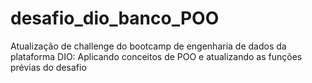 # desafio_dio_banco_POO
Atualização de challenge do bootcamp de engenharia de dados da plataforma DIO: Aplicando conceitos de POO e atualizando as funções prévias do desafio
